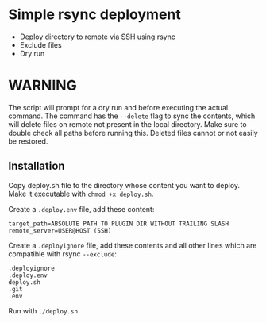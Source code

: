 # Simple rsync deployment

- Deploy directory to remote via SSH using rsync
- Exclude files
- Dry run

# WARNING
The script will prompt for a dry run and before executing the actual command. The command has the `--delete` flag to sync the contents, which will delete files on remote not present in the local directory.
Make sure to double check all paths before running this. Deleted files cannot or not easily be restored.

## Installation
Copy deploy.sh file to the directory whose content you want to deploy.
Make it executable with `chmod +x deploy.sh`.

Create a `.deploy.env` file, add these content:
```
target_path=ABSOLUTE PATH TO PLUGIN DIR WITHOUT TRAILING SLASH
remote_server=USER@HOST (SSH)
```

Create a `.deployignore` file, add these contents and all other lines which are compatible with rsync `--exclude`:
```
.deployignore
.deploy.env
deploy.sh
.git
.env
```

Run with `./deploy.sh`
